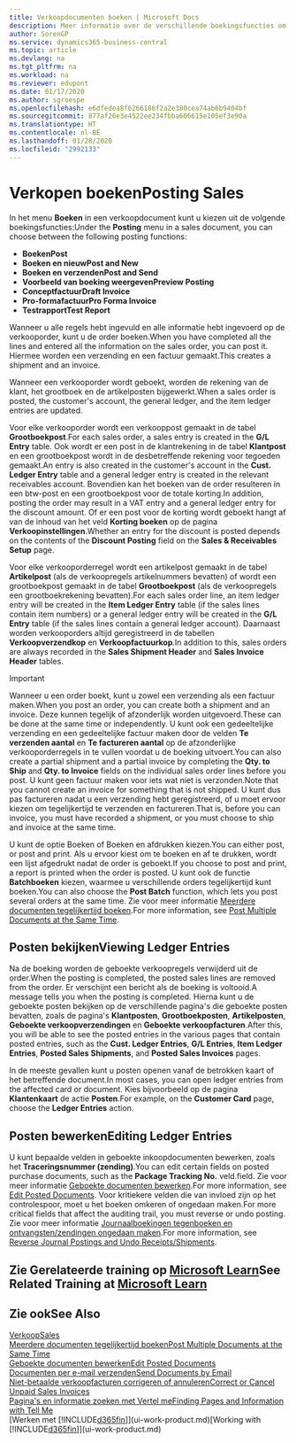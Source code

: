 ```yaml
---
title: Verkoopdocumenten boeken | Microsoft Docs
description: Meer informatie over de verschillende boekingsfuncties om verkoopdocumenten te boeken en hoe u geboekte documenten kunt bijwerken.
author: SorenGP
ms.service: dynamics365-business-central
ms.topic: article
ms.devlang: na
ms.tgt_pltfrm: na
ms.workload: na
ms.reviewer: edupont
ms.date: 01/17/2020
ms.author: sgroespe
ms.openlocfilehash: e6dfedea8f6266186f2a2e380cea74ab6b9404bf
ms.sourcegitcommit: 877af26e3e4522ee234fbba606615e105ef3e90a
ms.translationtype: HT
ms.contentlocale: nl-BE
ms.lasthandoff: 01/28/2020
ms.locfileid: "2992133"
---
```

# <a name="posting-sales"></a><span data-ttu-id="52ebe-103">Verkopen boeken</span><span class="sxs-lookup"><span data-stu-id="52ebe-103">Posting Sales</span></span>
<span data-ttu-id="52ebe-104">In het menu **Boeken** in een verkoopdocument kunt u kiezen uit de volgende boekingsfuncties:</span><span class="sxs-lookup"><span data-stu-id="52ebe-104">Under the **Posting** menu in a sales document, you can choose between the following posting functions:</span></span>

* <span data-ttu-id="52ebe-105">**Boeken**</span><span class="sxs-lookup"><span data-stu-id="52ebe-105">**Post**</span></span>
* <span data-ttu-id="52ebe-106">**Boeken en nieuw**</span><span class="sxs-lookup"><span data-stu-id="52ebe-106">**Post and New**</span></span>
* <span data-ttu-id="52ebe-107">**Boeken en verzenden**</span><span class="sxs-lookup"><span data-stu-id="52ebe-107">**Post and Send**</span></span>
* <span data-ttu-id="52ebe-108">**Voorbeeld van boeking weergeven**</span><span class="sxs-lookup"><span data-stu-id="52ebe-108">**Preview Posting**</span></span>
* <span data-ttu-id="52ebe-109">**Conceptfactuur**</span><span class="sxs-lookup"><span data-stu-id="52ebe-109">**Draft Invoice**</span></span>
* <span data-ttu-id="52ebe-110">**Pro-formafactuur**</span><span class="sxs-lookup"><span data-stu-id="52ebe-110">**Pro Forma Invoice**</span></span>
* <span data-ttu-id="52ebe-111">**Testrapport**</span><span class="sxs-lookup"><span data-stu-id="52ebe-111">**Test Report**</span></span>

<span data-ttu-id="52ebe-112">Wanneer u alle regels hebt ingevuld en alle informatie hebt ingevoerd op de verkooporder, kunt u de order boeken.</span><span class="sxs-lookup"><span data-stu-id="52ebe-112">When you have completed all the lines and entered all the information on the sales order, you can post it.</span></span> <span data-ttu-id="52ebe-113">Hiermee worden een verzending en een factuur gemaakt.</span><span class="sxs-lookup"><span data-stu-id="52ebe-113">This creates a shipment and an invoice.</span></span>

<span data-ttu-id="52ebe-114">Wanneer een verkooporder wordt geboekt, worden de rekening van de klant, het grootboek en de artikelposten bijgewerkt.</span><span class="sxs-lookup"><span data-stu-id="52ebe-114">When a sales order is posted, the customer's account, the general ledger, and the item ledger entries are updated.</span></span>

<span data-ttu-id="52ebe-115">Voor elke verkooporder wordt een verkooppost gemaakt in de tabel **Grootboekpost**.</span><span class="sxs-lookup"><span data-stu-id="52ebe-115">For each sales order, a sales entry is created in the **G/L Entry** table.</span></span> <span data-ttu-id="52ebe-116">Ook wordt er een post in de klantrekening in de tabel **Klantpost** en een grootboekpost wordt in de desbetreffende rekening voor tegoeden gemaakt.</span><span class="sxs-lookup"><span data-stu-id="52ebe-116">An entry is also created in the customer's account in the **Cust. Ledger Entry** table and a general ledger entry is created in the relevant receivables account.</span></span> <span data-ttu-id="52ebe-117">Bovendien kan het boeken van de order resulteren in een btw-post en een grootboekpost voor de totale korting.</span><span class="sxs-lookup"><span data-stu-id="52ebe-117">In addition, posting the order may result in a VAT entry and a general ledger entry for the discount amount.</span></span> <span data-ttu-id="52ebe-118">Of er een post voor de korting wordt geboekt hangt af van de inhoud van het veld **Korting boeken** op de pagina **Verkoopinstellingen**.</span><span class="sxs-lookup"><span data-stu-id="52ebe-118">Whether an entry for the discount is posted depends on the contents of the **Discount Posting** field on the **Sales & Receivables Setup** page.</span></span>

<span data-ttu-id="52ebe-119">Voor elke verkooporderregel wordt een artikelpost gemaakt in de tabel **Artikelpost** (als de verkoopregels artikelnummers bevatten) of wordt een grootboekpost gemaakt in de tabel **Grootboekpost** (als de verkoopregels een grootboekrekening bevatten).</span><span class="sxs-lookup"><span data-stu-id="52ebe-119">For each sales order line, an item ledger entry will be created in the **Item Ledger Entry** table (if the sales lines contain item numbers) or a general ledger entry will be created in the **G/L Entry** table (if the sales lines contain a general ledger account).</span></span> <span data-ttu-id="52ebe-120">Daarnaast worden verkooporders altijd geregistreerd in de tabellen **Verkoopverzendkop** en **Verkoopfactuurkop**.</span><span class="sxs-lookup"><span data-stu-id="52ebe-120">In addition to this, sales orders are always recorded in the **Sales Shipment Header** and **Sales Invoice Header** tables.</span></span>

> [!IMPORTANT]  
>   <span data-ttu-id="52ebe-121">Wanneer u een order boekt, kunt u zowel een verzending als een factuur maken.</span><span class="sxs-lookup"><span data-stu-id="52ebe-121">When you post an order, you can create both a shipment and an invoice.</span></span> <span data-ttu-id="52ebe-122">Deze kunnen tegelijk of afzonderlijk worden uitgevoerd.</span><span class="sxs-lookup"><span data-stu-id="52ebe-122">These can be done at the same time or independently.</span></span> <span data-ttu-id="52ebe-123">U kunt ook een gedeeltelijke verzending en een gedeeltelijke factuur maken door de velden **Te verzenden aantal** en **Te factureren aantal** op de afzonderlijke verkooporderregels in te vullen voordat u de boeking uitvoert.</span><span class="sxs-lookup"><span data-stu-id="52ebe-123">You can also create a partial shipment and a partial invoice by completing the **Qty. to Ship** and **Qty. to Invoice** fields on the individual sales order lines before you post.</span></span> <span data-ttu-id="52ebe-124">U kunt geen factuur maken voor iets wat niet is verzonden.</span><span class="sxs-lookup"><span data-stu-id="52ebe-124">Note that you cannot create an invoice for something that is not shipped.</span></span> <span data-ttu-id="52ebe-125">U kunt dus pas factureren nadat u een verzending hebt geregistreerd, of u moet ervoor kiezen om tegelijkertijd te verzenden en factureren.</span><span class="sxs-lookup"><span data-stu-id="52ebe-125">That is, before you can invoice, you must have recorded a shipment, or you must choose to ship and invoice at the same time.</span></span>

<span data-ttu-id="52ebe-126">U kunt de optie Boeken of Boeken en afdrukken kiezen.</span><span class="sxs-lookup"><span data-stu-id="52ebe-126">You can either post, or post and print.</span></span> <span data-ttu-id="52ebe-127">Als u ervoor kiest om te boeken en af te drukken, wordt een lijst afgedrukt nadat de order is geboekt.</span><span class="sxs-lookup"><span data-stu-id="52ebe-127">If you choose to post and print, a report is printed when the order is posted.</span></span> <span data-ttu-id="52ebe-128">U kunt ook de functie **Batchboeken** kiezen, waarmee u verschillende orders tegelijkertijd kunt boeken.</span><span class="sxs-lookup"><span data-stu-id="52ebe-128">You can also choose the **Post Batch** function, which lets you post several orders at the same time.</span></span> <span data-ttu-id="52ebe-129">Zie voor meer informatie [Meerdere documenten tegelijkertijd boeken](ui-batch-posting.md).</span><span class="sxs-lookup"><span data-stu-id="52ebe-129">For more information, see [Post Multiple Documents at the Same Time](ui-batch-posting.md).</span></span>

## <a name="viewing-ledger-entries"></a><span data-ttu-id="52ebe-130">Posten bekijken</span><span class="sxs-lookup"><span data-stu-id="52ebe-130">Viewing Ledger Entries</span></span>
<span data-ttu-id="52ebe-131">Na de boeking worden de geboekte verkoopregels verwijderd uit de order.</span><span class="sxs-lookup"><span data-stu-id="52ebe-131">When the posting is completed, the posted sales lines are removed from the order.</span></span> <span data-ttu-id="52ebe-132">Er verschijnt een bericht als de boeking is voltooid.</span><span class="sxs-lookup"><span data-stu-id="52ebe-132">A message tells you when the posting is completed.</span></span> <span data-ttu-id="52ebe-133">Hierna kunt u de geboekte posten bekijken op de verschillende pagina's die geboekte posten bevatten, zoals de pagina's **Klantposten**, **Grootboekposten**, **Artikelposten**, **Geboekte verkoopverzendingen** en **Geboekte verkoopfacturen**.</span><span class="sxs-lookup"><span data-stu-id="52ebe-133">After this, you will be able to see the posted entries in the various pages that contain posted entries, such as the **Cust. Ledger Entries**, **G/L Entries**, **Item Ledger Entries**, **Posted Sales Shipments**, and **Posted Sales Invoices** pages.</span></span>  

<span data-ttu-id="52ebe-134">In de meeste gevallen kunt u posten openen vanaf de betrokken kaart of het betreffende document.</span><span class="sxs-lookup"><span data-stu-id="52ebe-134">In most cases, you can open ledger entries from the affected card or document.</span></span> <span data-ttu-id="52ebe-135">Kies bijvoorbeeld op de pagina **Klantenkaart** de actie **Posten**.</span><span class="sxs-lookup"><span data-stu-id="52ebe-135">For example, on the **Customer Card** page, choose the **Ledger Entries** action.</span></span>

## <a name="editing-ledger-entries"></a><span data-ttu-id="52ebe-136">Posten bewerken</span><span class="sxs-lookup"><span data-stu-id="52ebe-136">Editing Ledger Entries</span></span>
<span data-ttu-id="52ebe-137">U kunt bepaalde velden in geboekte inkoopdocumenten bewerken, zoals het **Traceringsnummer (zending)**.</span><span class="sxs-lookup"><span data-stu-id="52ebe-137">You can edit certain fields on posted purchase documents, such as the **Package Tracking No.**</span></span> <span data-ttu-id="52ebe-138">veld.</span><span class="sxs-lookup"><span data-stu-id="52ebe-138">field.</span></span> <span data-ttu-id="52ebe-139">Zie voor meer informatie [Geboekte documenten bewerken](across-edit-posted-document.md).</span><span class="sxs-lookup"><span data-stu-id="52ebe-139">For more information, see [Edit Posted Documents](across-edit-posted-document.md).</span></span> <span data-ttu-id="52ebe-140">Voor kritiekere velden die van invloed zijn op het controlespoor, moet u het boeken omkeren of ongedaan maken.</span><span class="sxs-lookup"><span data-stu-id="52ebe-140">For more critical fields that affect the auditing trail, you must reverse or undo posting.</span></span> <span data-ttu-id="52ebe-141">Zie voor meer informatie [Journaalboekingen tegenboeken en ontvangsten/zendingen ongedaan maken](finance-how-reverse-journal-posting.md).</span><span class="sxs-lookup"><span data-stu-id="52ebe-141">For more information, see [Reverse Journal Postings and Undo Receipts/Shipments](finance-how-reverse-journal-posting.md).</span></span>

## <a name="see-related-training-at-microsoft-learnlearnmodulesship-invoice-items-dynamics-365-business-centralindex"></a><span data-ttu-id="52ebe-142">Zie Gerelateerde training op [Microsoft Learn](/learn/modules/ship-invoice-items-dynamics-365-business-central/index)</span><span class="sxs-lookup"><span data-stu-id="52ebe-142">See Related Training at [Microsoft Learn](/learn/modules/ship-invoice-items-dynamics-365-business-central/index)</span></span>

## <a name="see-also"></a><span data-ttu-id="52ebe-143">Zie ook</span><span class="sxs-lookup"><span data-stu-id="52ebe-143">See Also</span></span>
[<span data-ttu-id="52ebe-144">Verkoop</span><span class="sxs-lookup"><span data-stu-id="52ebe-144">Sales</span></span>](sales-manage-sales.md)  
[<span data-ttu-id="52ebe-145">Meerdere documenten tegelijkertijd boeken</span><span class="sxs-lookup"><span data-stu-id="52ebe-145">Post Multiple Documents at the Same Time</span></span>](ui-batch-posting.md)  
[<span data-ttu-id="52ebe-146">Geboekte documenten bewerken</span><span class="sxs-lookup"><span data-stu-id="52ebe-146">Edit Posted Documents</span></span>](across-edit-posted-document.md)  
[<span data-ttu-id="52ebe-147">Documenten per e-mail verzenden</span><span class="sxs-lookup"><span data-stu-id="52ebe-147">Send Documents by Email</span></span>](ui-how-send-documents-email.md)  
[<span data-ttu-id="52ebe-148">Niet-betaalde verkoopfacturen corrigeren of annuleren</span><span class="sxs-lookup"><span data-stu-id="52ebe-148">Correct or Cancel Unpaid Sales Invoices</span></span>](sales-how-correct-cancel-sales-invoice.md)  
[<span data-ttu-id="52ebe-149">Pagina's en informatie zoeken met Vertel me</span><span class="sxs-lookup"><span data-stu-id="52ebe-149">Finding Pages and Information with Tell Me</span></span>](ui-search.md)  
<span data-ttu-id="52ebe-150">[Werken met [!INCLUDE[d365fin](includes/d365fin_md.md)]](ui-work-product.md)</span><span class="sxs-lookup"><span data-stu-id="52ebe-150">[Working with [!INCLUDE[d365fin](includes/d365fin_md.md)]](ui-work-product.md)</span></span>
